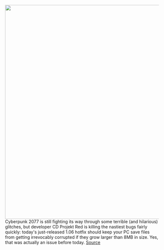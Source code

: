<img src='https://cdn.vox-cdn.com/thumbor/qKbwu_58KcPmL8bXiLugdUY2qSo=/0x0:1200x675/1200x800/filters:focal(207x186:399x378)/cdn.vox-cdn.com/uploads/chorus_image/image/68575321/Ep9GMMjWwAUh_h6.0.jpg' width='700px' /><br/>
Cyberpunk 2077 is still fighting its way through some terrible (and hilarious) glitches, but developer CD Projekt Red is killing the nastiest bugs fairly quickly: today's just-released 1.06 hotfix should keep your PC save files from getting irrevocably corrupted if they grow larger than 8MB in size. Yes, that was actually an issue before today.
<a href='https://www.theverge.com/2020/12/23/22198029/cyberpunk-2077-106-update-patch-corrupted-save-file-crashes'> Source <a/>